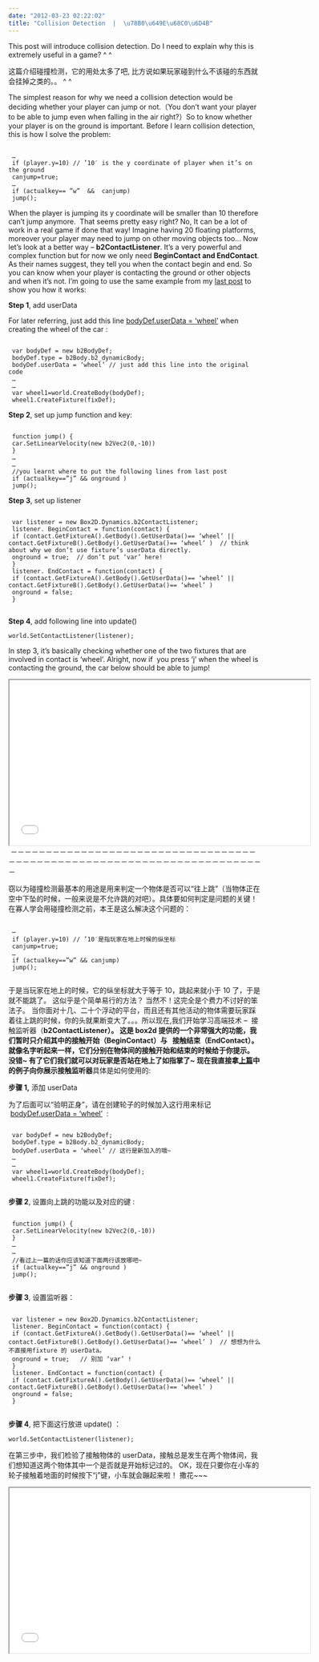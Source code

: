 ```yaml
---
date: "2012-03-23 02:22:02"
title: "Collision Detection  |  \u78B0\u649E\u68C0\u6D4B"
---
```


This post will introduce collision detection. Do I need to explain why this is extremely useful in a game? ^ ^

这篇介绍碰撞检测，它的用处太多了吧, 比方说如果玩家碰到什么不该碰的东西就会挂掉之类的。。 ^ ^

The simplest reason for why we need a collision detection would be deciding whether your player can jump or not.（You don’t want your player to be able to jump even when falling in the air right?）So to know whether your player is on the ground is important. Before I learn collision detection, this is how I solve the problem:

<pre><code>  
 …  
 if (player.y=10) // ’10′ is the y coordinate of player when it’s on the ground  
 canjump=true;  
 …  
 if (actualkey== ”w”  &&  canjump)  
 jump();  
</code></pre>

When the player is jumping its y coordinate will be smaller than 10 therefore can’t jump anymore.  That seems pretty easy right? No, It can be a lot of work in a real game if done that way! Imagine having 20 floating platforms, moreover your player may need to jump on other moving objects too… Now let’s look at a better way – **b2ContactListener**. It’s a very powerful and complex function but for now we only need **BeginContact **and** EndContact**. As their names suggest, they tell you when the contact begin and end. So you can know when your player is contacting the ground or other objects and when it’s not. I’m going to use the same example from my [last post](http://box2dweb.com/interactivity-%e6%93%8d%e7%ba%b5/ "Interactivity  |  操纵") to show you how it works:

**Step 1**,
add userData

For later referring, just add this line <span style="text-decoration: underline;">bodyDef.userData = ‘wheel’</span> when creating the wheel of the car :

<pre><code>  
 var bodyDef = new b2BodyDef;  
 bodyDef.type = b2Body.b2_dynamicBody;  
 bodyDef.userData = ‘wheel’ // just add this line into the original code  
 …  
 …  
 var wheel1=world.CreateBody(bodyDef);  
 wheel1.CreateFixture(fixDef);  
</code></pre>

**Step 2**, set up jump function and key:

<pre><code>   
 function jump() {  
 car.SetLinearVelocity(new b2Vec2(0,-10))  
 }  
 …  
 …  
 //you learnt where to put the following lines from last post  
 if (actualkey==”j” && onground )  
 jump();  
</code></pre>

**Step 3**, set up listener

 <pre><code>   
 var listener = new Box2D.Dynamics.b2ContactListener;  
 listener. BeginContact = function(contact) {  
 if (contact.GetFixtureA().GetBody().GetUserData()== ‘wheel’ || contact.GetFixtureB().GetBody().GetUserData()== ‘wheel’ )  // think about why we don’t use fixture’s userData directly.  
 onground = true;  // don’t put ‘var’ here!  
 }  
 listener. EndContact = function(contact) {  
 if (contact.GetFixtureA().GetBody().GetUserData()== ‘wheel’ || contact.GetFixtureB().GetBody().GetUserData()== ‘wheel’ )  
 onground = false;  
 }  
 </code></pre>

**Step 4**, add following line into update()

`world.SetContactListener(listener);`

In step 3, it’s basically checking whether one of the two fixtures that are involved in contact is ‘wheel’. Alright, now if  you press ‘j’ when the wheel is contacting the ground, the car below should be able to jump!

<center>  
<iframe height="240" scrolling="no" src="/content/images/project/box2d_example/studynotes7.html" style="width: 600px; height: 330px;" width="320"></iframe></center> －－－－－－－－－－－－－－－－－－－－－－－－－－－－－－－－－－－－－－－－－－－－－－－－－－－－－－－－－－－－－－－－－－－－－－－－

窃以为碰撞检测最基本的用途是用来判定一个物体是否可以“往上跳”（当物体正在空中下坠的时候，一般来说是不允许跳的对吧）。具体要如何判定是问题的关键！ 在寡人学会用碰撞检测之前，本王是这么解决这个问题的：

<pre><code>  
 …  
 if (player.y=10) // ’10′是指玩家在地上时候的纵坐标  
 canjump=true;  
 …  
 if (actualkey==”w” && canjump)  
 jump();  
 </code></pre>

于是当玩家在地上的时候，它的纵坐标就大于等于 10，跳起来就小于 10 了，于是就不能跳了。 这似乎是个简单易行的方法？ 当然不！这完全是个费力不讨好的笨法子。 当你面对十几、二十个浮动的平台，而且还有其他活动的物体需要玩家踩着往上跳的时候，你的头就果断变大了。。。所以现在,我们开始学习高端技术 –  接触监听器（**b2ContactListener）。 **这是 box2d 提供的一个非常强大的功能，我们暂时只介绍其中的接触开始（**BeginContact）**与   接触结束**（EndContact）。** 就像名字听起来一样，它们分别在物体间的接触开始和结束的时候给于你提示。 没错~ 有了它们我们就可以对玩家是否站在地上了如指掌了~ 现在我直接拿[上篇](http://box2dweb.com/interactivity-%e6%93%8d%e7%ba%b5/ "Interactivity  |  操纵")中的例子向你展示**接触监听器**具体是如何使用的:

**步骤 1,** 添加 userData

为了后面可以“验明正身”，请在创建轮子的时候加入这行用来标记  <span style="text-decoration: underline;">bodyDef.userData = ‘wheel’</span>  :

<pre><code>  
 var bodyDef = new b2BodyDef;  
 bodyDef.type = b2Body.b2_dynamicBody;  
 bodyDef.userData = ‘wheel’ // 这行是新加入的哦~  
 …  
 …  
 var wheel1=world.CreateBody(bodyDef);  
 wheel1.CreateFixture(fixDef);  
 </code></pre>

**步骤 2**, 设置向上跳的功能以及对应的键 :

<pre><code>  
 function jump() {  
 car.SetLinearVelocity(new b2Vec2(0,-10))  
 }  
 …  
 …  
 //看过上一篇的话你应该知道下面两行该放哪吧~  
 if (actualkey==”j” && onground )  
 jump();  
 </code></pre>

**步骤 3**, 设置监听器：

<pre><code>  
 var listener = new Box2D.Dynamics.b2ContactListener;  
 listener. BeginContact = function(contact) {  
 if (contact.GetFixtureA().GetBody().GetUserData()== ‘wheel’ || contact.GetFixtureB().GetBody().GetUserData()== ‘wheel’ )  // 想想为什么不直接用fixture 的 userData。  
 onground = true;   // 别加 ‘var’ !  
 }  
 listener. EndContact = function(contact) {  
 if (contact.GetFixtureA().GetBody().GetUserData()== ‘wheel’ || contact.GetFixtureB().GetBody().GetUserData()== ‘wheel’ )  
 onground = false;  
 }  
 </code></pre>

**步骤 4**, 把下面这行放进 update() ：

`world.SetContactListener(listener);`

在第三步中，我们检验了接触物体的 userData，接触总是发生在两个物体间，我们想知道这两个物体其中一个是否就是开始标记过的。 OK，现在只要你在小车的轮子接触着地面的时候按下“j”键，小车就会蹦起来啦！ 撒花~~~

<center>  
<iframe height="240" scrolling="no" src="/content/images/project/box2d_example/studynotes7.html" style="width: 600px; height: 330px;" width="320"></iframe></center>
